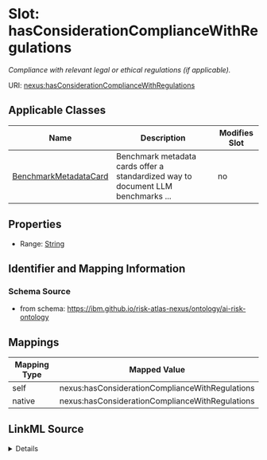 

# Slot: hasConsiderationComplianceWithRegulations


_Compliance with relevant legal or ethical regulations (if applicable)._





URI: [nexus:hasConsiderationComplianceWithRegulations](https://ibm.github.io/risk-atlas-nexus/ontology/hasConsiderationComplianceWithRegulations)



<!-- no inheritance hierarchy -->





## Applicable Classes

| Name | Description | Modifies Slot |
| --- | --- | --- |
| [BenchmarkMetadataCard](BenchmarkMetadataCard.md) | Benchmark metadata cards offer a standardized way to document LLM benchmarks ... |  no  |







## Properties

* Range: [String](String.md)





## Identifier and Mapping Information







### Schema Source


* from schema: https://ibm.github.io/risk-atlas-nexus/ontology/ai-risk-ontology




## Mappings

| Mapping Type | Mapped Value |
| ---  | ---  |
| self | nexus:hasConsiderationComplianceWithRegulations |
| native | nexus:hasConsiderationComplianceWithRegulations |




## LinkML Source

<details>
```yaml
name: hasConsiderationComplianceWithRegulations
description: Compliance with relevant legal or ethical regulations (if applicable).
from_schema: https://ibm.github.io/risk-atlas-nexus/ontology/ai-risk-ontology
rank: 1000
alias: hasConsiderationComplianceWithRegulations
domain_of:
- BenchmarkMetadataCard
range: string

```
</details>